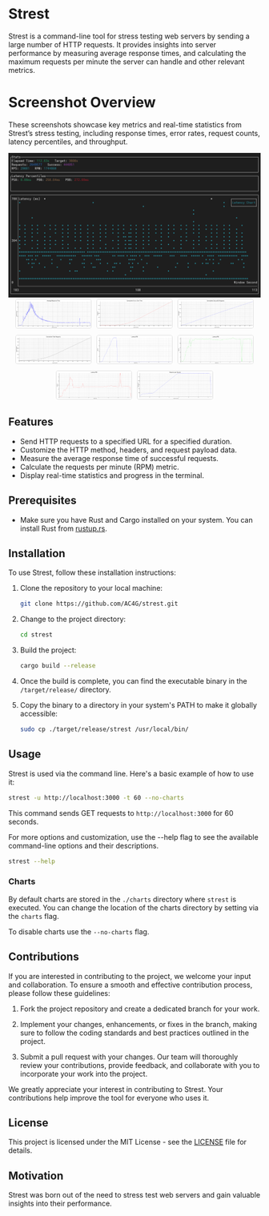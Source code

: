 # Strest

Strest is a command-line tool for stress testing web servers by sending a large number of HTTP requests. It provides insights into server performance by measuring average response times, and calculating the maximum requests per minute the server can handle and other relevant metrics.

# Screenshot Overview  
These screenshots showcase key metrics and real-time statistics from Strest’s stress testing, including response times, error rates, request counts, latency percentiles, and throughput.

<div style="text-align: center;">
  <img src="docs/screenshot.png" alt="CLI Screenshot" width="1000" />
</div>

<div style="text-align: center;">
  <div style="display: inline-flex; flex-wrap: wrap; gap: 10px; justify-content: center;">
    <a href="docs/average_response_time.png" target="_blank">
      <img src="docs/average_response_time.png" alt="Average Response Time" width="150" style="border: 1px solid #ddd; border-radius: 4px;" />
    </a>
    <a href="docs/cumulative_error_rate.png" target="_blank">
      <img src="docs/cumulative_error_rate.png" alt="Cumulative Error Rate" width="150" style="border: 1px solid #ddd; border-radius: 4px;" />
    </a>
    <a href="docs/cumulative_successful_requests.png" target="_blank">
      <img src="docs/cumulative_successful_requests.png" alt="Cumulative Successful Requests" width="150" style="border: 1px solid #ddd; border-radius: 4px;" />
    </a>
    <a href="docs/cumulative_total_requests.png" target="_blank">
      <img src="docs/cumulative_total_requests.png" alt="Cumulative Total Requests" width="150" style="border: 1px solid #ddd; border-radius: 4px;" />
    </a>
    <a href="docs/latency_percentiles_P50.png" target="_blank">
      <img src="docs/latency_percentiles_P50.png" alt="Latency Percentiles P50" width="150" style="border: 1px solid #ddd; border-radius: 4px;" />
    </a>
    <a href="docs/latency_percentiles_P90.png" target="_blank">
      <img src="docs/latency_percentiles_P90.png" alt="Latency Percentiles P90" width="150" style="border: 1px solid #ddd; border-radius: 4px;" />
    </a>
    <a href="docs/latency_percentiles_P99.png" target="_blank">
      <img src="docs/latency_percentiles_P99.png" alt="Latency Percentiles P99" width="150" style="border: 1px solid #ddd; border-radius: 4px;" />
    </a>
    <a href="docs/requests_per_second.png" target="_blank">
      <img src="docs/requests_per_second.png" alt="Requests Per Second" width="150" style="border: 1px solid #ddd; border-radius: 4px;" />
    </a>
  </div>
</div>


## Features

- Send HTTP requests to a specified URL for a specified duration.
- Customize the HTTP method, headers, and request payload data.
- Measure the average response time of successful requests.
- Calculate the requests per minute (RPM) metric.
- Display real-time statistics and progress in the terminal.

## Prerequisites

- Make sure you have Rust and Cargo installed on your system. You can install Rust from [rustup.rs](https://rustup.rs/).

## Installation

To use Strest, follow these installation instructions:

1. Clone the repository to your local machine:

    ```bash
    git clone https://github.com/AC4G/strest.git
    ```

2. Change to the project directory:

    ```bash
    cd strest
    ```

3. Build the project:

    ```bash
    cargo build --release
    ```

4. Once the build is complete, you can find the executable binary in the `/target/release/` directory.

5. Copy the binary to a directory in your system's PATH to make it globally accessible:

    ```bash
    sudo cp ./target/release/strest /usr/local/bin/
    ```

## Usage

Strest is used via the command line. Here's a basic example of how to use it:

```bash
strest -u http://localhost:3000 -t 60 --no-charts
```

This command sends GET requests to `http://localhost:3000` for 60 seconds.

For more options and customization, use the --help flag to see the available command-line options and their descriptions.

```bash
strest --help
```

### Charts

By default charts are stored in the `./charts` directory where `strest` is executed. You can change the location of the charts directory by setting via the `charts` flag.

To disable charts use the `--no-charts` flag.

## Contributions

If you are interested in contributing to the project, we welcome your input and collaboration. To ensure a smooth and effective contribution process, please follow these guidelines:

1. Fork the project repository and create a dedicated branch for your work.

2. Implement your changes, enhancements, or fixes in the branch, making sure to follow the coding standards and best practices outlined in the project.

3. Submit a pull request with your changes. Our team will thoroughly review your contributions, provide feedback, and collaborate with you to incorporate your work into the project.

We greatly appreciate your interest in contributing to Strest. Your contributions help improve the tool for everyone who uses it.

## License

This project is licensed under the MIT License - see the [LICENSE](LICENSE) file for details.

## Motivation 

Strest was born out of the need to stress test web servers and gain valuable insights into their performance.
